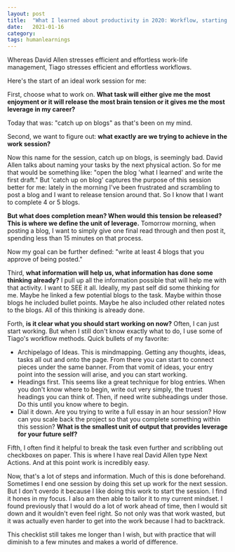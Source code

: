 ```yaml
---
layout: post
title:  "What I learned about productivity in 2020: Workflow, starting a session"
date:   2021-01-16
category: 
tags: humanlearnings
---
```

Whereas David Allen stresses efficient and effortless work-life management, Tiago stresses efficient and effortless workflows. 

Here's the start of an ideal work session for me: 

First, choose what to work on. **What task will either give me the most enjoyment or it will release the most brain tension or it gives me the most leverage in my career?**

Today that was: "catch up on blogs" as that's been on my mind.

Second, we want to figure out: **what exactly are we trying to achieve in the work session?**

Now this name for the session, catch up on blogs, is seemingly bad. David Allen talks about naming your tasks by the next physical action. So for me that would be something like: "open the blog 'what I learned' and write the first draft." But 'catch up on blog' captures the purpose of this session better for me: lately in the morning I've been frustrated and scrambling to post a blog and I want to release tension around that. So I know that I want to complete 4 or 5 blogs.

**But what does completion mean? When would this tension be released? This is where we define the unit of leverage.** Tomorrow morning, when posting a blog, I want to simply give one final read through and then post it, spending less than 15 minutes on that process. 

Now my goal can be further defined: "write at least 4 blogs that you approve of being posted."

Third, **what information will help us, what information has done some thinking already?** I pull up all the information possible that will help me with that activity. I want to SEE it all. Ideally, my past self did some thinking for me. Maybe he linked a few potential blogs to the task. Maybe within those blogs he included bullet points. Maybe he also included other related notes to the blogs. All of this thinking is already done.

Forth, **is it clear what you should start working on now?** Often, I can just start working. But when I still don't know exactly what to do, I use some of Tiago's workflow methods. Quick bullets of my favorite:
- Archipelago of Ideas. This is mindmapping. Getting any thoughts, ideas, tasks all out and onto the page. From there you can start to connect pieces under the same banner. From that vomit of ideas, your entry point into the session will arise, and you can start working.
- Headings first. This seems like a great technique for blog entries. When you don't know where to begin, write out very simply, the truest headings you can think of. Then, if need write subheadings under those. Do this until you know where to begin.
- Dial it down. Are you trying to write a full essay in an hour session? How can you scale back the project so that you complete something within this session? **What is the smallest unit of output that provides leverage for your future self?**

Fifth, I often find it helpful to break the task even further and scribbling out checkboxes on paper. This is where I have real David Allen type Next Actions. And at this point work is incredibly easy.

Now, that's a lot of steps and information. Much of this is done beforehand. Sometimes I end one session by doing this set up work for the next session. But I don't overdo it because I like doing this work to start the session. I find it hones in my focus. I also am then able to tailor it to my current mindset. I found previously that I would do a lot of work ahead of time, then I would sit down and it wouldn't even feel right. So not only was that work wasted, but it was actually even harder to get into the work because I had to backtrack.

This checklist still takes me longer than I wish, but with practice that will diminish to a few minutes and makes a world of difference.